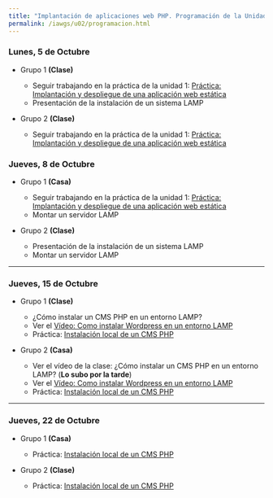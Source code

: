 ```yaml
---
title: "Implantación de aplicaciones web PHP. Programación de la Unidad"
permalink: /iawgs/u02/programacion.html
---
```


### Lunes, 5 de Octubre

* Grupo 1 **(Clase)**

    * Seguir trabajando en la práctica de la unidad 1: [Práctica: Implantación y despliegue de una aplicación web estática](../u01/estatica.html)
    * Presentación de la instalación de un sistema LAMP

* Grupo 2 **(Clase)**

    * Seguir trabajando en la práctica de la unidad 1: [Práctica: Implantación y despliegue de una aplicación web estática](../u01/estatica.html)

### Jueves, 8 de Octubre

* Grupo 1 **(Casa)**

    * Seguir trabajando en la práctica de la unidad 1: [Práctica: Implantación y despliegue de una aplicación web estática](../u01/estatica.html)
    * Montar un servidor LAMP

* Grupo 2 **(Clase)**

    * Presentación de la instalación de un sistema LAMP
    * Montar un servidor LAMP

- - - 

### Jueves, 15 de Octubre

* Grupo 1 **(Clase)**

    * ¿Cómo instalar un CMS PHP en un entorno LAMP?
    * Ver el [Vídeo: Como instalar Wordpress en un entorno LAMP](https://www.youtube.com/watch?v=muAKPiPqW6g)
    * Práctica: [Instalación local de un CMS PHP](practica_php1.html)

* Grupo 2 **(Casa)**

    * Ver el vídeo de la clase: ¿Cómo instalar un CMS PHP en un entorno LAMP? (**Lo subo por la tarde**)
    * Ver el [Vídeo: Como instalar Wordpress en un entorno LAMP](https://www.youtube.com/watch?v=muAKPiPqW6g)
    * Práctica: [Instalación local de un CMS PHP](practica_php1.html)

- - -

### Jueves, 22 de Octubre

* Grupo 1 **(Casa)**

    * Práctica: [Instalación local de un CMS PHP](practica_php1.html)

* Grupo 2 **(Clase)**

    * Práctica: [Instalación local de un CMS PHP](practica_php1.html)